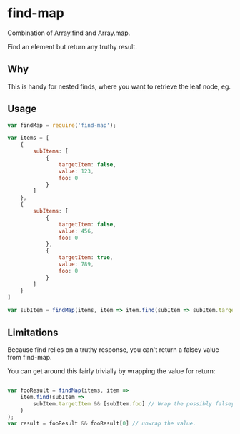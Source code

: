 # find-map

Combination of Array.find and Array.map.

Find an element but return any truthy result.

## Why

This is handy for nested finds, where you want to retrieve the leaf node, eg.

## Usage

```js
var findMap = require('find-map');

var items = [
    {
        subItems: [
            {
                targetItem: false,
                value: 123,
                foo: 0
            }
        ]
    },
    {
        subItems: [
            {
                targetItem: false,
                value: 456,
                foo: 0
            },
            {
                targetItem: true,
                value: 789,
                foo: 0
            }
        ]
    }
]

var subItem = findMap(items, item => item.find(subItem => subItem.targetItem));
```

## Limitations

Because find relies on a truthy response, you can't return a falsey value from find-map.

You can get around this fairly trivially by wrapping the value for return:

```js

var fooResult = findMap(items, item =>
    item.find(subItem =>
        subItem.targetItem && [subItem.foo] // Wrap the possibly falsey value in an array.
    )
);
var result = fooResult && fooResult[0] // unwrap the value.
```